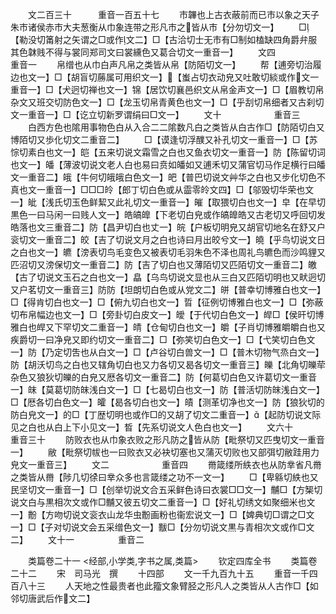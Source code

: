 <!-- { "loadSidebar": true } -->
　　文二百三十　　　重音一百五十七
　　巿韠也上古衣蔽前而已巿以象之天子朱巿诸侯赤巿大夫葱衡从巾象连带之形凡巿之皆从巿【分勿切文一】
　　□【勒没切筩射之矢谓之□或作文二】□【古洽切士无市有□制如榼缺四角爵弁服其色韎贱不得与裳同郑司文曰裳纁色又葛合切文一重音一】
　　文四　　　　　　重音一
　　帛缯也从巾白声凡帛之类皆从帛【防陌切文一】
　　帮【逋旁切治履边也文一】□【胡盲切蕂属可用织文一】【蚩占切衣动皃又吐敢切緂或作文一重音一】□【犬迥切禅也文一】锦【居饮切襄邑织文从帛金声文一】□【眉教切帛杂文又班交切防色文一】□【龙玉切帛青黄色也文一】□【乎刮切帛细者又古刹切文一重音一】□【讫立切新罗谓绢曰□文一】
　　文十　　　　　　重音三
　　白西方色也隂用事物色白从入合二二隂数凡白之类皆从白古作□【防陌切白又博陌切又歩化切文二重音二】
　　□【谟逢切浮醭又补孔切文一重音一】□【苏悰切素白也文一】皑【五来切说文霜雪之白也又鱼衣切文一重音一】防【陈留切词也文一】皤【薄波切说文老人白也易曰贲如皤如又逋禾切又蒲官切马作足横行曰皤文一重音二】皒【牛何切皒皒白色文一】皅【普巴切说文艸华之白也又步化切色不真也文一重音一】□□□皊【郎丁切白色或从霝零皊文四】□【邬毁切华荣也文一】皉【浅氏切玉色鲜絜又此礼切文一重音一】皠【取猥切白也文一】皁【在早切黒色一曰马闲一曰贱人文一】皓皜皥【下老切白皃或作皜皥皓又古老切又呼回切发皓落也文三重音二】防【昌尹切白也丈一】皖【户板切明皃又胡官切地名在舒又户衮切文一重音二】皎【吉了切说文月之白也诗曰月出皎兮文一】皢【乎鸟切说文日之白也文一】皫【滂表切鸟毛变色又被表切毛羽朱色不泽也周礼鸟皫色而沙鸣貍又匹沼切又滂保切文一重音二】防【吉了切白也又薄陌切又匹陌切文一重音二】皦【古了切说文玉石之白也文一】皛【乌鸟切说文显也从三白又匹陌切明也又畎迥切又户茗切文一重音三】防防【坦朗切白色或从党文二】皏【普幸切博雅白也文一】□【得肯切白也文一】□【俯九切白也文一】晢【征例切博雅白也文一】□【弥蔽切布帛幅边也文一】□【旁卦切白皮文一】皧【于代切白色文一】皔□【侯旰切博雅白也皔又下罕切文二重音一】皘【仓甸切白也文一】皭【子肖切博雅皭皭白也又疾爵切一曰净皃又即约切文一重音二】□【弥笑切白色文一】□【弋笑切白色文一】防【乃定切吿也从白文一】□【卢谷切白兽文一】□【普木切物气烝白文一】防【胡沃切鸟之白也又辖角切白也又力各切又曷各切文一重音三】皪【北角切皪荦杂色又狼狄切皪的白皃又厯各切文一重音二】防【何葛切白色又许葛切文一重音一】皌【莫葛切防皌浅白文一】□【七曷切白也文一】防【普活切防皌浅白文一】□【厯各切白色文一】皬【曷各切白也文一】皟【测革切净也文一】防【狼狄切的防白皃文一】的□【丁歴切明也或作□的又胡了切文二重音一】【起防切说文际见之白也从白上下小见文一】晳【先系切说文人色白也文一】
　　文六十　　　　　重音三十
　　防败衣也从巾象衣败之形凡防之皆从防【毗祭切又匹曳切文一重音一】
　　敝【毗祭切帗也一曰败衣又必袂切塞也又蒲灭切败也又部弭切敝跬用力皃文一重音三】
　　文二　　　　　　重音四
　　黹箴缕所紩衣也从防丵省凡黹之类皆从黹【陟几切徐曰丵众多也言箴缕之功不一文一】
　　□【卑緜切紩也又民坚切文一重音一】□【创举切说文合五采鲜色诗曰衣裳□□文一】黼□【方榘切说文白与黒相次文或作□黼又彼五切文二重音一】□【好礼切绣文如聚细米也文一】黺【方吻切说文衮衣山龙华虫黺画粉也衞宏说文一】□【婢典切□谓之□文一】□【子对切说文会五采缯色文一】黻□【分勿切说文黒与青相次文或作□文二】
　　文十一　　　　　重音二

　　类篇卷二十一
<经部,小学类,字书之属,类篇>
　　钦定四库全书
　　类篇卷二十二
　　宋　司马光　撰
　　十四部
　　文一千九百九十五
　　重音一千四百八十三
　　人天地之性最贵者也此籀文象臂胫之形凡人之类皆从人古作□【如邻切唐武后作文二】

